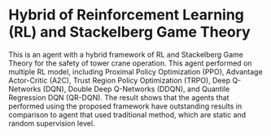 # Hybrid of Reinforcement Learning (RL) and Stackelberg Game Theory
This is an agent with a hybrid framework of RL and Stackelberg Game Theory for the safety of tower crane operation.
This agent performed on multiple RL model, including Proximal Policy Optimization (PPO), Advantage Actor-Critic (A2C), Trust Region Policy Optimization (TRPO), Deep Q-Networks (DQN), Double Deep Q-Networks (DDQN), and Quantile Regression DQN (QR-DQN).
The result shows that the agents that performed using the proposed framework have outstanding results in comparison to agent that used traditional method, which are static and random supervision level.
